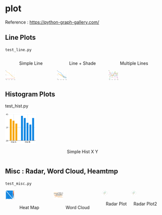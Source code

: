 # plot

Reference : https://python-graph-gallery.com/


## Line Plots 
`test_line.py`

<div style="display: flex; justify-content: space-around;">
  <div>
    <p style="text-align: center;">Simple Line</p>
    <img src="Pictures/test_line.png" alt="Simple Line" style="width: 20%;">    
  </div>
  <div>
    <p style="text-align: center;">Line + Shade</p>
    <img src="Pictures/test_shade.png" alt="Line + Shade" style="width: 20%;">    
  </div>
  <div>
    <p style="text-align: center;">Multiple Lines</p>
    <img src="Pictures/test_multiple.png" alt="Multiple Lines" style="width: 20%;">    
  </div>
</div>

## Histogram Plots 
test_hist.py

<div style="display: flex; justify-content: space-around;">
  <div>
    <img src="Pictures/test_hx_hy.png" alt="Hist X Y" style="width: 20%;">
    <p style="text-align: center;">Simple Hist X Y</p>
  </div>
</div>

## Misc : Radar, Word Cloud, Heamtmp
`test_misc.py`

<div style="display: flex; justify-content: space-around;">
  <div>
    <img src="Pictures/test_heatmap.png" alt="Heat map" style="width: 20%;">
    <p style="text-align: center;">Heat Map</p>
  </div>
  <div>
    <img src="Pictures/test_word_cloud.png" alt="Word Cloud" style="width: 20%;">
    <p style="text-align: center;">Word Cloud</p>
  </div>
  <div>
    <img src="Pictures/test_radar2.png" alt="Multiple Lines" style="width: 20%;">
    <p style="text-align: center;">Radar Plot</p>
  </div>
  <div>
    <img src="Pictures/test_radar1.png" alt="Multiple Lines" style="width: 20%;">
    <p style="text-align: center;">Radar Plot2</p>
  </div>
</div>

